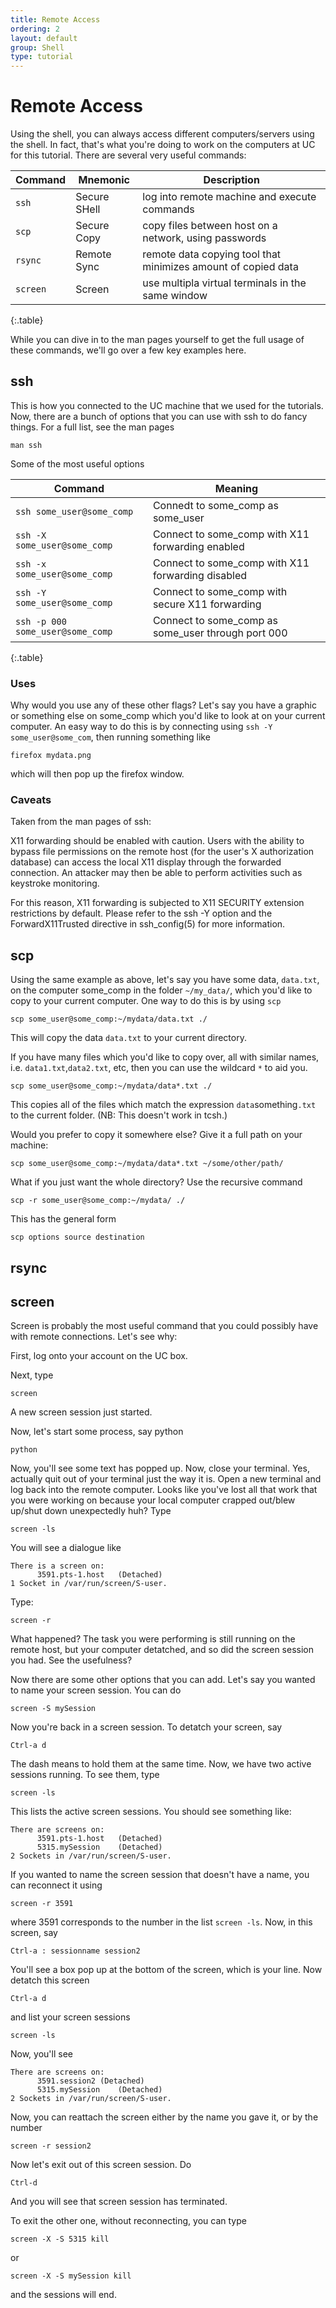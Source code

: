 ```yaml
---
title: Remote Access
ordering: 2
layout: default
group: Shell
type: tutorial
---
```


# Remote Access

Using the shell, you can always access different computers/servers using the shell. In fact, that's what
you're doing to work on the computers at UC for this tutorial. There are several very useful commands:

| Command  | Mnemonic      |  Description  
|----------|---------------|----------------------------------------------------------------
| `ssh`    | Secure SHell  | log into remote machine and execute commands
| `scp`    | Secure Copy   | copy files between host on a network, using passwords
| `rsync`  | Remote Sync   | remote data copying tool that minimizes amount of copied data
| `screen` | Screen        | use multipla virtual terminals in the same window
{:.table}

While you can dive in to the man pages yourself to get the full usage of these commands, we'll go over a few
key examples here.

## ssh

This is how you connected to the UC machine that we used for the tutorials. Now, there are a bunch of options
that you can use with ssh to do fancy things. For a full list, see the man pages

```
man ssh
```

Some of the most useful options


| Command                           | Meaning
|-----------------------------------|---------------------------------------------------
| `ssh some_user@some_comp`         | Connedt to some_comp as some_user
| `ssh -X some_user@some_comp`      | Connect to some_comp with X11 forwarding enabled
| `ssh -x some_user@some_comp`      | Connect to some_comp with X11 forwarding disabled
| `ssh -Y some_user@some_comp`      | Connect to some_comp with secure X11 forwarding 
| `ssh -p 000 some_user@some_comp`  | Connect to some_comp as some_user through port 000
{:.table}
### Uses
Why would you use any of these other flags? Let's say you have a graphic or something else
on some_comp which you'd like to look at on your current computer. An easy way to do this
is by connecting using `ssh -Y some_user@some_com`, then running something like

```
firefox mydata.png
```

which will then pop up the firefox window.
### Caveats
Taken from the man pages of ssh:

X11 forwarding should be enabled with caution.  Users with the ability to bypass file permissions on the remote host (for the user's X authorization database) 
can access the local X11 display through the forwarded connection.  An attacker may then be able to perform activities such as keystroke monitoring.

For this reason, X11 forwarding is subjected to X11 SECURITY extension restrictions by default.  Please refer to the ssh -Y option and the
ForwardX11Trusted directive in ssh_config(5) for more information.

## scp

Using the same example as above, let's say you have some data, `data.txt`, on the computer some_comp in the folder `~/my_data/`, which you'd like to copy to your current computer. One way to do this
is by using `scp`

```
scp some_user@some_comp:~/mydata/data.txt ./
```

This will copy the data `data.txt` to your current directory.

If you have many files which you'd like to copy over, all with similar names, i.e. `data1.txt`,`data2.txt`, etc, then you can use the wildcard `*` to aid you.

```
scp some_user@some_comp:~/mydata/data*.txt ./
```

This copies all of the files which match the expression `data`something`.txt` to the current folder.
(NB: This doesn't work in tcsh.)

Would you prefer to copy it somewhere else? Give it a full path on your machine:

```
scp some_user@some_comp:~/mydata/data*.txt ~/some/other/path/
```

What if you just want the whole directory? Use the recursive command

```
scp -r some_user@some_comp:~/mydata/ ./
```

This has the general form

```
scp options source destination
```

## rsync


## screen

Screen is probably the most useful command that you could possibly have with remote connections. Let's see why:

First, log onto your account on the UC box.

Next, type

```
screen
```

A new screen session just started.

Now, let's start some process, say python

```
python
```

Now, you'll see some text has popped up. Now, close your terminal. Yes, actually quit out of your terminal just the way it is. Open a new terminal and log back into the remote
computer. Looks like you've lost all that work that you were working on because your local computer crapped out/blew up/shut down unexpectedly huh? Type

```
screen -ls
```
You will see a dialogue like

```
There is a screen on:
      3591.pts-1.host	(Detached)
1 Socket in /var/run/screen/S-user.
```

Type:

```
screen -r
```

What happened? The task you were performing is still running on the remote host, but your computer detatched, and so did the screen session you had. See the usefulness?

Now there are some other options that you can add. Let's say you wanted to name your screen session. You can do


```
screen -S mySession
```

Now you're back in a screen session. To detatch your screen, say

```
Ctrl-a d
```

The dash means to hold them at the same time. Now, we have two active sessions running. To see them, type

```
screen -ls
```

This lists the active screen sessions. You should see something like:

```
There are screens on:
      3591.pts-1.host	(Detached)
      5315.mySession	(Detached)
2 Sockets in /var/run/screen/S-user.
```

If you wanted to name the screen session that doesn't have a name, you can reconnect it using

```
screen -r 3591
```
where 3591 corresponds to the number in the list `screen -ls`. Now, in this screen, say

```
Ctrl-a : sessionname session2
```

You'll see a box pop up at the bottom of the screen, which is your line. Now detatch this screen

```
Ctrl-a d
```

and list your screen sessions

```
screen -ls
```

Now, you'll see

```
There are screens on:
      3591.session2	(Detached)
      5315.mySession	(Detached)
2 Sockets in /var/run/screen/S-user.
```

Now, you can reattach the screen either by the name you gave it, or by the number
```
screen -r session2
```

Now let's exit out of this screen session. Do

```
Ctrl-d
```

And you will see that screen session has terminated.

To exit the other one, without reconnecting, you can type

```
screen -X -S 5315 kill
```

or

```
screen -X -S mySession kill
```

and the sessions will end.